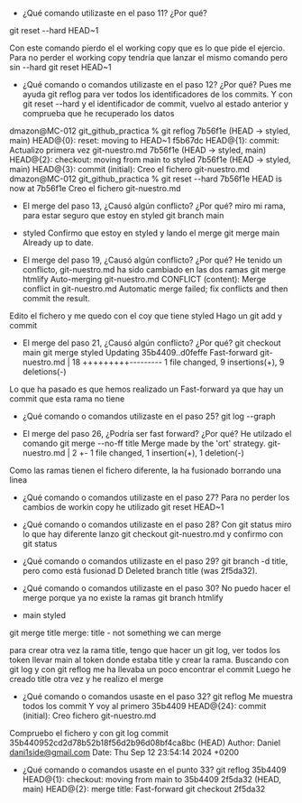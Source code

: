 - ¿Qué comando utilizaste en el paso 11? ¿Por qué?

git reset --hard HEAD~1

Con este comando pierdo el el working copy que es lo que pide el ejercio.
Para no perder el working copy tendría que lanzar el mismo comando pero sin --hard
git reset HEAD~1




- ¿Qué comando o comandos utilizaste en el paso 12? ¿Por qué?
Pues me ayuda git reflog para ver todos los identificadores de los commits.
Y con git reset --hard y el identificador de commit, vuelvo al estado anterior y
comprueba que he recuperado los datos

dmazon@MC-012 git_github_practica % git reflog
7b56f1e (HEAD -> styled, main) HEAD@{0}: reset: moving to HEAD~1
f5b67dc HEAD@{1}: commit: Actualizo primera vez git-nuestro.md
7b56f1e (HEAD -> styled, main) HEAD@{2}: checkout: moving from main to styled
7b56f1e (HEAD -> styled, main) HEAD@{3}: commit (initial): Creo el fichero git-nuestro.md
dmazon@MC-012 git_github_practica % git reset --hard 7b56f1e
HEAD is now at 7b56f1e Creo el fichero git-nuestro.md




- El merge del paso 13, ¿Causó algún conflicto? ¿Por qué?
miro mi rama, para estar seguro que estoy en styled
git branch
main
* styled
Confirmo que estoy en styled
y lando el merge
git merge main
Already up to date.


- El merge del paso 19, ¿Causó algún conflicto? ¿Por qué?
He tenido un conflicto, git-nuestro.md ha sido cambiado en las dos ramas
git merge htmlify
Auto-merging git-nuestro.md
CONFLICT (content): Merge conflict in git-nuestro.md
Automatic merge failed; fix conflicts and then commit the result.

Edito el fichero y me quedo con el coy que tiene styled
Hago un git add y commit

- El merge del paso 21, ¿Causó algún conflicto? ¿Por qué?
git checkout main
git merge styled
Updating 35b4409..d0feffe
Fast-forward
 git-nuestro.md | 18 +++++++++---------
 1 file changed, 9 insertions(+), 9 deletions(-)

Lo que ha pasado es que hemos realizado un Fast-forward ya que hay un commit
que esta rama no tiene


- ¿Qué comando o comandos utilizaste en el paso 25?
git log --graph

- El merge del paso 26, ¿Podría ser fast forward? ¿Por qué?
He utilzado el comando
git merge --no-ff title
Merge made by the 'ort' strategy.
git-nuestro.md | 2 +-
1 file changed, 1 insertion(+), 1 deletion(-)

Como las ramas tienen el fichero diferente, la ha fusionado borrando una linea

- ¿Qué comando o comandos utilizaste en el paso 27?
Para no perder los cambios de workin copy he utilizado
git reset  HEAD~1

- ¿Qué comando o comandos utilizaste en el paso 28?
Con git status miro lo que hay diferente
lanzo git checkout git-nuestro.md
y confirmo con git status

- ¿Qué comando o comandos utilizaste en el paso 29?
git branch -d title, pero como está fusionad D
Deleted branch title (was 2f5da32).


- ¿Qué comando o comandos utilizaste en el paso 30?
No puedo hacer el merge porque ya no existe la ramas
git branch
  htmlify
* main
  styled

git merge title
merge: title - not something we can merge

para crear otra vez la rama title, tengo que hacer un git log, ver todos los token
llevar main al token donde estaba title y crear la rama.
Buscando con git log y con git reflog me ha llevaba un poco encontrar el commit
Luego he creado title otra vez y he realizo el merge


- ¿Qué comando o comandos usaste en el paso 32?
git reflog
Me muestra todos los commit
Y voy al primero
35b4409 HEAD@{24}: commit (initial): Creo fichero git-nuestro.md

Compruebo el fichero y con
git log
commit 35b440952cd2d78b52b18f56d2b96d08bf4ca8bc (HEAD)
Author: Daniel <dani1side@gmail.com>
Date:   Thu Sep 12 23:54:14 2024 +0200

- ¿Qué comando o comandos usaste en el punto 33?
git reflog
35b4409 HEAD@{1}: checkout: moving from main to 35b4409
2f5da32 (HEAD, main) HEAD@{2}: merge title: Fast-forward
git checkout 2f5da32

